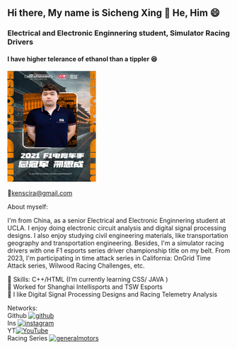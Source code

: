## Hi there, My name is Sicheng Xing 👋 He, Him 😄
### Electrical and Electronic Enginnering student, Simulator Racing Drivers
#### I have higher telerance of ethanol than a tippler :laughing:
<img src="https://github.com/Corsac49/sichengxing/blob/main/2021%20Title.JPG" width="200" height="250">

:email:kenscira@gmail.com

About myself:

I'm from China, as a senior Electrical and Electronic Enginnering student at UCLA. 
I enjoy doing electronic circuit analysis and digital signal processing designs.
I also enjoy studying civil engineering materials, like transportation geography and transportation engineering.
Besides, I'm a simulator racing drivers with one F1 esports series driver championship title on my belt. 
From 2023, I'm participating in time attack series in California: OnGrid Time Attack series, Wilwood Racing Challenges, etc.



:book: Skills: C++/HTML (I’m currently learning CSS/ JAVA ) <br>
:bow: Worked for Shanghai Intellisports and TSW Esports <br>
:signal_strength: I like Digital Signal Processing Designs and Racing Telemetry Analysis <br>

Networks:<br>
Github [<img src='https://cdn.jsdelivr.net/npm/simple-icons@3.0.1/icons/github.svg' alt='github' height='40'>](https://github.com/Corsac49) <br>
Ins [<img src='https://cdn.jsdelivr.net/npm/simple-icons@3.0.1/icons/instagram.svg' alt='instagram' height='40'>](https://www.instagram.com/bieqiang/) <br>
YT[<img src='https://cdn.jsdelivr.net/npm/simple-icons@3.0.1/icons/youtube.svg' alt='YouTube' height='40'>](https://www.youtube.com/channel/Heart49) <br>
Racing Series [<img src='https://cdn.jsdelivr.net/npm/simple-icons@3.0.1/icons/generalmotors.svg' alt='generalmotors' height='40'>](https://www.facebook.com/CorvetteChallenge/)  <br>


 
